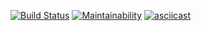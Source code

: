[![Build Status](https://travis-ci.com/AlexandrIgn/project-lvl1-s470.svg?branch=master)](https://travis-ci.com/AlexandrIgn/project-lvl1-s470)
[![Maintainability](https://api.codeclimate.com/v1/badges/25baa8252e2e8ff26f8b/maintainability)](https://codeclimate.com/github/AlexandrIgn/project-lvl1-s470/maintainability)
[![asciicast](https://asciinema.org/a/MLgJDP7ykgIzsJAj0T0v9Ih5T.svg)](https://asciinema.org/a/MLgJDP7ykgIzsJAj0T0v9Ih5T)